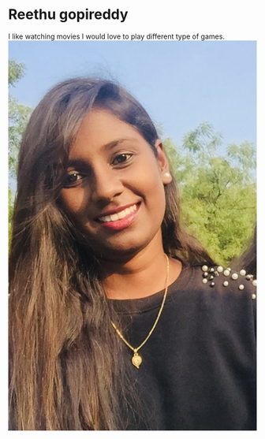 # Reethu gopireddy
I like watching movies
I would love to play different type of games.
![MyImage](Reethu.jpg)
